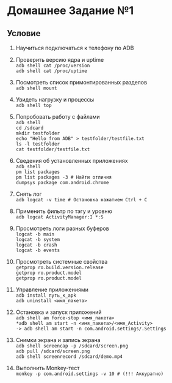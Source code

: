 # Домашнее Задание №1

## Условие

1. Научиться подключаться к телефону по ADB

2. Проверить версию ядра и uptime  
   `adb shell cat /proc/version`  
   `adb shell cat /proc/uptime`

3. Посмотреть список примонтированных разделов  
   `adb shell mount`

4. Увидеть нагрузку и процессы  
   `adb shell top`

5. Попробовать работу с файлами  
   `adb shell`  
   `cd /sdcard`  
   `mkdir testfolder`  
   `echo "Hello from ADB" > testfolder/testfile.txt`  
   `ls -l testfolder`  
   `cat testfolder/testfile.txt`

6. Сведения об установленных приложениях  
   `adb shell`  
   `pm list packages`  
   `pm list packages -3 # Найти отличия`  
   `dumpsys package com.android.chrome`

7. Снять лог  
   `adb logcat -v time # Остановка нажатием Ctrl + C`

8. Применить фильтр по тэгу и уровню  
   `adb logcat ActivityManager:I *:S`

9.  Просмотреть логи разных буферов  
   `logcat -b main`  
   `logcat -b system`  
   `logcat -b crash`  
   `logcat -b events`

10. Просмотреть системные свойства  
   `getprop ro.build.version.release`  
   `getprop ro.product.model`  
   `getprop ro.product.model`

11. Управление приложениями  
   `adb install путь_к_apk`  
   `adb uninstall <имя_пакета>`

12. Остановка и запуск приложений  
   `adb shell am force-stop <имя_пакета>`  
   `*adb shell am start -n <имя_пакета>/<имя_Activity>`  
   `-> adb shell am start -n com.android.settings/.Settings`

13. Снимки экрана и запись экрана  
   `adb shell screencap -p /sdcard/screen.png`  
   `adb pull /sdcard/screen.png`  
   `adb shell screenrecord /sdcard/demo.mp4`

14. Выполнить Monkey-тест  
   `monkey -p com.android.settings -v 10 # (!!! Аккуратно)`
